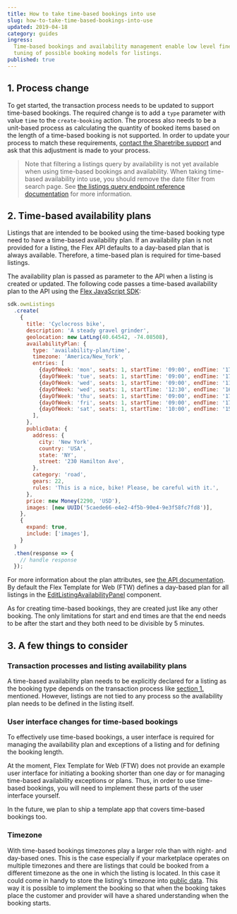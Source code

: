 ```yaml
---
title: How to take time-based bookings into use
slug: how-to-take-time-based-bookings-into-use
updated: 2019-04-18
category: guides
ingress:
  Time-based bookings and availability management enable low level fine
  tuning of possible booking models for listings.
published: true
---
```


## 1. Process change

To get started, the transaction process needs to be updated to support
time-based bookings. The required change is to add a `type` parameter
with value `time` to the `create-booking` action. The process also needs
to be a unit-based process as calculating the quantity of booked items
based on the length of a time-based booking is not supported. In order
to update your process to match these requirements,
[contact the Sharetribe support](mailto:flex-support@sharetribe.com) and
ask that this adjustment is made to your process.

> Note that filtering a listings query by availability is not yet available when
> using time-based bookings and availability. When taking time-based
> availability into use, you should remove the date filter from search page. See
> [the listings query endpoint reference
> documentation](https://www.sharetribe.com/api-reference/#query-listings) for
> more information.

## 2. Time-based availability plans

Listings that are intended to be booked using the time-based booking
type need to have a time-based availability plan. If an availability
plan is not provided for a listing, the Flex API defaults to a day-based
plan that is always available. Therefore, a time-based plan is required
for time-based listings.

The availability plan is passed as parameter to the API when a listing
is created or updated. The following code passes a time-based
availability plan to the API using the
[Flex JavaScript SDK](https://github.com/sharetribe/flex-sdk-js):

<!-- prettier-ignore -->
```js
sdk.ownListings
  .create(
    {
      title: 'Cyclocross bike',
      description: 'A steady gravel grinder',
      geolocation: new LatLng(40.64542, -74.08508),
      availabilityPlan: {
        type: 'availability-plan/time',
        timezone: 'America/New_York',
        entries: [
          {dayOfWeek: 'mon', seats: 1, startTime: '09:00', endTime: '17:00'},
          {dayOfWeek: 'tue', seats: 1, startTime: '09:00', endTime: '17:00'},
          {dayOfWeek: 'wed', seats: 1, startTime: '09:00', endTime: '11:00'},
          {dayOfWeek: 'wed', seats: 1, startTime: '12:30', endTime: '16:30'},
          {dayOfWeek: 'thu', seats: 1, startTime: '09:00', endTime: '17:00'},
          {dayOfWeek: 'fri', seats: 1, startTime: '09:00', endTime: '17:00'},
          {dayOfWeek: 'sat', seats: 1, startTime: '10:00', endTime: '15:00'},
        ],
      },
      publicData: {
        address: {
          city: 'New York',
          country: 'USA',
          state: 'NY',
          street: '230 Hamilton Ave',
        },
        category: 'road',
        gears: 22,
        rules: 'This is a nice, bike! Please, be careful with it.',
      },
      price: new Money(2290, 'USD'),
      images: [new UUID('5caede66-e4e2-4f5b-90e4-9e3f58fc7fd8')],
    },
    {
      expand: true,
      include: ['images'],
    }
  )
  .then(response => {
    // handle response
  });
```

For more information about the plan attributes, see
[the API documentation](https://www.sharetribe.com/api-reference/#ownlisting-availability-plan).
By default the Flex Template for Web (FTW) defines a day-based plan for
all listings in the
[EditListingAvailabilityPanel](https://github.com/sharetribe/flex-template-web/blob/master/src/components/EditListingAvailabilityPanel/EditListingAvailabilityPanel.js)
component.

As for creating time-based bookings, they are created just like any
other booking. The only limitations for start and end times are that the
end needs to be after the start and they both need to be divisible by 5
minutes.

## 3. A few things to consider

### Transaction processes and listing availability plans

A time-based availability plan needs to be explicitly declared for a
listing as the booking type depends on the transaction process like
[section 1.](#1-process-change) mentioned. However, listings are not
tied to any process so the availability plan needs to be defined in the
listing itself.

### User interface changes for time-based bookings

To effectively use time-based bookings, a user interface is required for
managing the availability plan and exceptions of a listing and for
defining the booking length.

At the moment, Flex Template for Web (FTW) does not provide an example
user interface for initiating a booking shorter than one day or for
managing time-based availability exceptions or plans. Thus, in order to
use time-based bookings, you will need to implement these parts of the
user interface yourself.

In the future, we plan to ship a template app that covers time-based
bookings too.

### Timezone

With time-based bookings timezones play a larger role than with night-
and day-based ones. This is the case especially if your marketplace
operates on multiple timezones and there are listings that could be
booked from a different timezone as the one in which the listing is
located. In this case it could come in handy to store the listing's
timezone into [public data](/references/extended-data). This way it is
possible to implement the booking so that when the booking takes place
the customer and provider will have a shared understanding when the
booking starts.
